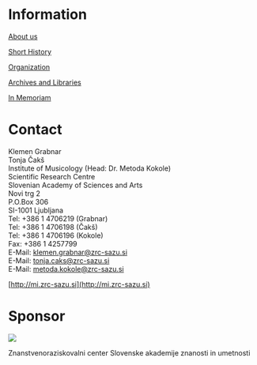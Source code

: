 # Information

[About us](/international/working-groups/slovenia/home.html)

[Short History](/international/working-groups/slovenia/history.html)

[Organization](/international/working-groups/slovenia/organization.html)

[Archives and Libraries](/international/working-groups/slovenia/archives-libraries.html)

[In Memoriam](/international/working-groups/slovenia/in-memoriam.html)

# Contact

Klemen Grabnar  
Tonja Čakš  
Institute of Musicology (Head: Dr. Metoda Kokole)  
Scientific Research Centre  
Slovenian Academy of Sciences and Arts  
Novi trg 2  
P.O.Box 306  
SI-1001 Ljubljana  
Tel: +386 1 4706219 (Grabnar)  
Tel: +386 1 4706198 (Čakš)  
Tel: +386 1 4706196 (Kokole)  
Fax: +386 1 4257799  
E-Mail: [klemen.grabnar@zrc-sazu.si](mailto:klemen.grabnar@zrc-sazu.si)  
E-Mail: [tonja.caks@zrc-sazu.si](mailto:tonja.caks@zrc-sazu.si)  
E-Mail: [metoda.kokole@zrc-sazu.si](mailto:metoda.kokolem@zrc-sazu.si)

[http://mi.zrc-sazu.si](http://mi.zrc-sazu.si)

# Sponsor

 ![](/resources-old-webiste/working-groups-images/csm_Znak_ZRC_6f0b98454b.png)

Znanstvenoraziskovalni center Slovenske akademije znanosti in umetnosti